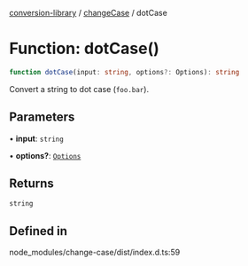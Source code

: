 [conversion-library](../../../globals.md) / [changeCase](../index.md) / dotCase

# Function: dotCase()

```ts
function dotCase(input: string, options?: Options): string
```

Convert a string to dot case (`foo.bar`).

## Parameters

• **input**: `string`

• **options?**: [`Options`](../interfaces/Options.md)

## Returns

`string`

## Defined in

node\_modules/change-case/dist/index.d.ts:59
